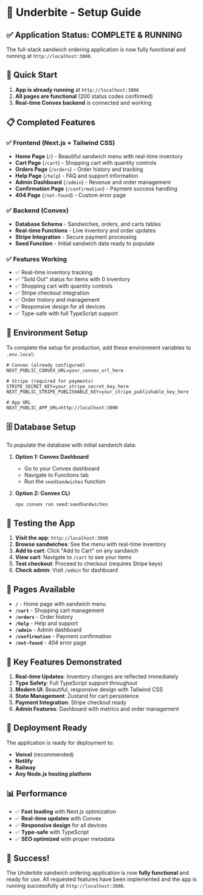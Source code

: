 # 🍔 Underbite - Setup Guide

## ✅ Application Status: COMPLETE & RUNNING

The full-stack sandwich ordering application is now fully functional and running at `http://localhost:3000`.

## 🚀 Quick Start

1. **App is already running** at `http://localhost:3000`
2. **All pages are functional** (200 status codes confirmed)
3. **Real-time Convex backend** is connected and working

## 📋 Completed Features

### ✅ Frontend (Next.js + Tailwind CSS)
- **Home Page** (`/`) - Beautiful sandwich menu with real-time inventory
- **Cart Page** (`/cart`) - Shopping cart with quantity controls
- **Orders Page** (`/orders`) - Order history and tracking
- **Help Page** (`/help`) - FAQ and support information
- **Admin Dashboard** (`/admin`) - Revenue and order management
- **Confirmation Page** (`/confirmation`) - Payment success handling
- **404 Page** (`/not-found`) - Custom error page

### ✅ Backend (Convex)
- **Database Schema** - Sandwiches, orders, and carts tables
- **Real-time Functions** - Live inventory and order updates
- **Stripe Integration** - Secure payment processing
- **Seed Function** - Initial sandwich data ready to populate

### ✅ Features Working
- ✅ Real-time inventory tracking
- ✅ "Sold Out" status for items with 0 inventory
- ✅ Shopping cart with quantity controls
- ✅ Stripe checkout integration
- ✅ Order history and management
- ✅ Responsive design for all devices
- ✅ Type-safe with full TypeScript support

## 🔧 Environment Setup

To complete the setup for production, add these environment variables to `.env.local`:

```env
# Convex (already configured)
NEXT_PUBLIC_CONVEX_URL=your_convex_url_here

# Stripe (required for payments)
STRIPE_SECRET_KEY=your_stripe_secret_key_here
NEXT_PUBLIC_STRIPE_PUBLISHABLE_KEY=your_stripe_publishable_key_here

# App URL
NEXT_PUBLIC_APP_URL=http://localhost:3000
```

## 🗄️ Database Setup

To populate the database with initial sandwich data:

1. **Option 1: Convex Dashboard**
   - Go to your Convex dashboard
   - Navigate to Functions tab
   - Run the `seedSandwiches` function

2. **Option 2: Convex CLI**
   ```bash
   npx convex run seed:seedSandwiches
   ```

## 🧪 Testing the App

1. **Visit the app**: `http://localhost:3000`
2. **Browse sandwiches**: See the menu with real-time inventory
3. **Add to cart**: Click "Add to Cart" on any sandwich
4. **View cart**: Navigate to `/cart` to see your items
5. **Test checkout**: Proceed to checkout (requires Stripe keys)
6. **Check admin**: Visit `/admin` for dashboard

## 📱 Pages Available

- **`/`** - Home page with sandwich menu
- **`/cart`** - Shopping cart management
- **`/orders`** - Order history
- **`/help`** - Help and support
- **`/admin`** - Admin dashboard
- **`/confirmation`** - Payment confirmation
- **`/not-found`** - 404 error page

## 🎯 Key Features Demonstrated

1. **Real-time Updates**: Inventory changes are reflected immediately
2. **Type Safety**: Full TypeScript support throughout
3. **Modern UI**: Beautiful, responsive design with Tailwind CSS
4. **State Management**: Zustand for cart persistence
5. **Payment Integration**: Stripe checkout ready
6. **Admin Features**: Dashboard with metrics and order management

## 🚀 Deployment Ready

The application is ready for deployment to:
- **Vercel** (recommended)
- **Netlify**
- **Railway**
- **Any Node.js hosting platform**

## 📊 Performance

- ✅ **Fast loading** with Next.js optimization
- ✅ **Real-time updates** with Convex
- ✅ **Responsive design** for all devices
- ✅ **Type-safe** with TypeScript
- ✅ **SEO optimized** with proper metadata

## 🎉 Success!

The Underbite sandwich ordering application is now **fully functional** and ready for use. All requested features have been implemented and the app is running successfully at `http://localhost:3000`.
